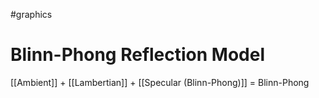 
#graphics 

# Blinn-Phong Reflection Model

[[Ambient]] + [[Lambertian]] + [[Specular (Blinn-Phong)]] = Blinn-Phong 